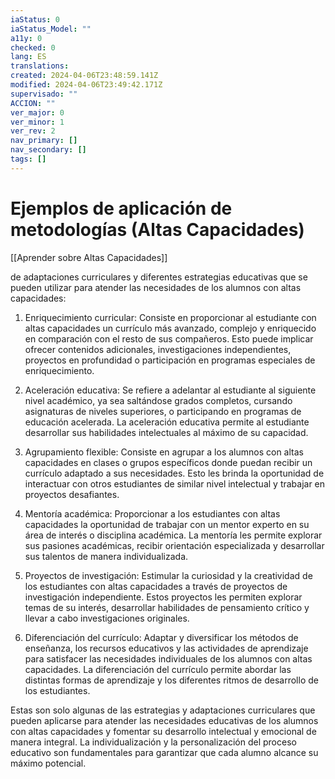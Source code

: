 ```yaml
---
iaStatus: 0
iaStatus_Model: ""
a11y: 0
checked: 0
lang: ES
translations: 
created: 2024-04-06T23:48:59.141Z
modified: 2024-04-06T23:49:42.171Z
supervisado: ""
ACCION: ""
ver_major: 0
ver_minor: 1
ver_rev: 2
nav_primary: []
nav_secondary: []
tags: []
---
```

# Ejemplos de aplicación de metodologías (Altas Capacidades)

[[Aprender sobre Altas Capacidades]]

de adaptaciones curriculares y diferentes estrategias educativas que se pueden utilizar para atender las necesidades de los alumnos con altas capacidades:

1. Enriquecimiento curricular: Consiste en proporcionar al estudiante con altas capacidades un currículo más avanzado, complejo y enriquecido en comparación con el resto de sus compañeros. Esto puede implicar ofrecer contenidos adicionales, investigaciones independientes, proyectos en profundidad o participación en programas especiales de enriquecimiento.

2. Aceleración educativa: Se refiere a adelantar al estudiante al siguiente nivel académico, ya sea saltándose grados completos, cursando asignaturas de niveles superiores, o participando en programas de educación acelerada. La aceleración educativa permite al estudiante desarrollar sus habilidades intelectuales al máximo de su capacidad.

3. Agrupamiento flexible: Consiste en agrupar a los alumnos con altas capacidades en clases o grupos específicos donde puedan recibir un currículo adaptado a sus necesidades. Esto les brinda la oportunidad de interactuar con otros estudiantes de similar nivel intelectual y trabajar en proyectos desafiantes.

4. Mentoría académica: Proporcionar a los estudiantes con altas capacidades la oportunidad de trabajar con un mentor experto en su área de interés o disciplina académica. La mentoría les permite explorar sus pasiones académicas, recibir orientación especializada y desarrollar sus talentos de manera individualizada.

5. Proyectos de investigación: Estimular la curiosidad y la creatividad de los estudiantes con altas capacidades a través de proyectos de investigación independiente. Estos proyectos les permiten explorar temas de su interés, desarrollar habilidades de pensamiento crítico y llevar a cabo investigaciones originales.

6. Diferenciación del currículo: Adaptar y diversificar los métodos de enseñanza, los recursos educativos y las actividades de aprendizaje para satisfacer las necesidades individuales de los alumnos con altas capacidades. La diferenciación del currículo permite abordar las distintas formas de aprendizaje y los diferentes ritmos de desarrollo de los estudiantes.

Estas son solo algunas de las estrategias y adaptaciones curriculares que pueden aplicarse para atender las necesidades educativas de los alumnos con altas capacidades y fomentar su desarrollo intelectual y emocional de manera integral. La individualización y la personalización del proceso educativo son fundamentales para garantizar que cada alumno alcance su máximo potencial.
